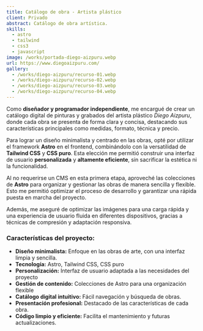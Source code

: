```yaml
---
title: Catálogo de obra - Artista plástico
client: Privado
abstract: Catálogo de obra artística.
skills:
  - astro
  - tailwind
  - css3
  - javascript
image: /works/portada-diego-aizpuru.webp
url: https://www.diegoaizpuru.com/
gallery:
  - /works/diego-aizpuru/recurso-01.webp
  - /works/diego-aizpuru/recurso-02.webp
  - /works/diego-aizpuru/recurso-03.webp
  - /works/diego-aizpuru/recurso-04.webp
---
```

Como **diseñador y programador independiente**, me encargué de crear un catálogo digital de pinturas y grabados del artista plástico *Diego Aizpuru*, donde cada obra se presenta de forma clara y concisa, destacando sus características principales como medidas, formato, técnica y precio.

Para lograr un diseño minimalista y centrado en las obras, opté por utilizar el framework **Astro** en el frontend, combinándolo con la versatilidad de **Tailwind CSS** y **CSS puro**. Esta elección me permitió construir una interfaz de usuario **personalizada** y **altamente eficiente**, sin sacrificar la estética ni la funcionalidad.

Al no requerirse un CMS en esta primera etapa, aproveché las colecciones de **Astro** para organizar y gestionar las obras de manera sencilla y flexible. Esto me permitió optimizar el proceso de desarrollo y garantizar una rápida puesta en marcha del proyecto.

Además, me aseguré de optimizar las imágenes para una carga rápida y una experiencia de usuario fluida en diferentes dispositivos, gracias a técnicas de compresión y adaptación responsiva.

### **Características del proyecto:**

* **Diseño minimalista:** Enfoque en las obras de arte, con una interfaz limpia y sencilla.
* **Tecnología:** Astro, Tailwind CSS, CSS puro
* **Personalización:** Interfaz de usuario adaptada a las necesidades del proyecto
* **Gestión de contenido:** Colecciones de Astro para una organización flexible
* **Catálogo digital intuitivo:** Fácil navegación y búsqueda de obras.
* **Presentación profesional:** Destacado de las características de cada obra.
* **Código limpio y eficiente:** Facilita el mantenimiento y futuras actualizaciones.
